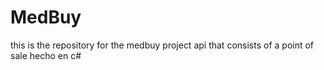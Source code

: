 # MedBuy
this is the repository for the medbuy project api that consists of a point of sale
hecho en c# 

